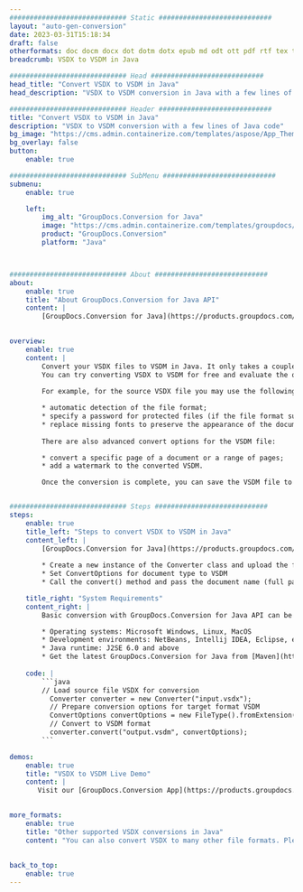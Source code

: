 ```yaml
---
############################# Static ############################
layout: "auto-gen-conversion"
date: 2023-03-31T15:18:34
draft: false
otherformats: doc docm docx dot dotm dotx epub md odt ott pdf rtf tex txt vdx vsdm vsdx vssm vssx vstm vstx vsx vtx xps
breadcrumb: VSDX to VSDM in Java

############################# Head ############################
head_title: "Convert VSDX to VSDM in Java"
head_description: "VSDX to VSDM conversion in Java with a few lines of code. Convert over 160 file formats using the GroupDocs document conversion API for Java"

############################# Header ############################
title: "Convert VSDX to VSDM in Java"
description: "VSDX to VSDM conversion with a few lines of Java code"
bg_image: "https://cms.admin.containerize.com/templates/aspose/App_Themes/V3/images/bg/header1.png"
bg_overlay: false
button:
    enable: true

############################# SubMenu ############################
submenu:
    enable: true

    left:
        img_alt: "GroupDocs.Conversion for Java"
        image: "https://cms.admin.containerize.com/templates/groupdocs/images/product-logos/90x90-noborder/groupdocs-conversion-java.png"
        product: "GroupDocs.Conversion"
        platform: "Java"



############################# About ############################
about:
    enable: true
    title: "About GroupDocs.Conversion for Java API"
    content: |
        [GroupDocs.Conversion for Java](https://products.groupdocs.com/conversion/java/) is an advanced file format conversion API for converting between popular image and document formats such as Microsoft Office, OpenDocument, PDF, HTML, email, CAD. and much more with just a few lines of code. The native API automatically detects the formats of the original documents and offers many options for customizing the converted documents. Along with the function of extracting information from a document, it also supports caching of the conversion results to the local disk by default. However, any type of cache storage can be supported by implementing the appropriate interfaces - Amazon S3, Dropbox, Google Drive, Windows Azure, Reddis, or any others.
    

overview:
    enable: true
    content: |
        Convert your VSDX files to VSDM in Java. It only takes a couple of lines of Java code on any platform of your choice, such as Windows, Linux, macOS.
        You can try converting VSDX to VSDM for free and evaluate the quality of the conversion results. Along with simple file conversion scripts, you can try more sophisticated options for loading the VSDX source file and storing the VSDM output. 
        
        For example, for the source VSDX file you may use the following load options:

        * automatic detection of the file format;
        * specify a password for protected files (if the file format supports it);
        * replace missing fonts to preserve the appearance of the document.
        
        There are also advanced convert options for the VSDM file:

        * convert a specific page of a document or a range of pages;
        * add a watermark to the converted VSDM.

        Once the conversion is complete, you can save the VSDM file to your local file path or to any third party storage such as FTP, Amazon S3, Google Drive, Dropbox etc. Please note - to convert VSDX to VSDM, you do not need to install any additional software, such as MS Office, Open Office, Adobe Acrobat Reader etc.


############################# Steps ############################
steps:
    enable: true
    title_left: "Steps to convert VSDX to VSDM in Java"
    content_left: |
        [GroupDocs.Conversion for Java](https://products.groupdocs.com/conversion/java/) allows developers to easily convert VSDX file to VSDM with a few lines of code.
        
        * Create a new instance of the Converter class and upload the file VSDX with the full path
        * Set ConvertOptions for document type to VSDM
        * Call the convert() method and pass the document name (full path) and format (VSDM) as a parameter

    title_right: "System Requirements"
    content_right: |
        Basic conversion with GroupDocs.Conversion for Java API can be done with just a few lines of code. Our APIs are supported on all major platforms and operating systems. Before executing the code below, make sure you have the following prerequisites installed on your system.

        * Operating systems: Microsoft Windows, Linux, MacOS
        * Development environments: NetBeans, Intellij IDEA, Eclipse, etc.
        * Java runtime: J2SE 6.0 and above
        * Get the latest GroupDocs.Conversion for Java from [Maven](https://repository.groupdocs.com/webapp/#/artifacts/browse/tree/General/repo/com/groupdocs/groupdocs-conversion)
         
    code: |
        ```java    
        // Load source file VSDX for conversion
          Converter converter = new Converter("input.vsdx");
          // Prepare conversion options for target format VSDM
          ConvertOptions convertOptions = new FileType().fromExtension("vsdm").getConvertOptions();
          // Convert to VSDM format
          converter.convert("output.vsdm", convertOptions);
        ```

demos:
    enable: true
    title: "VSDX to VSDM Live Demo"
    content: |
       Visit our [GroupDocs.Conversion App](https://products.groupdocs.app/conversion/family) website and try VSDX to VSDM conversion now. The free demo has the following benefits
          

more_formats:
    enable: true
    title: "Other supported VSDX conversions in Java"
    content: "You can also convert VSDX to many other file formats. Please see the list below."
       
       
back_to_top:
    enable: true
---
```

